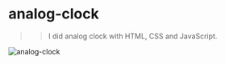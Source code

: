 # analog-clock

>>I did analog clock with HTML, CSS and JavaScript. 

![analog-clock ](https://user-images.githubusercontent.com/104026962/177652104-9e227b4a-a610-4df1-97e7-443b36008d1c.gif)
